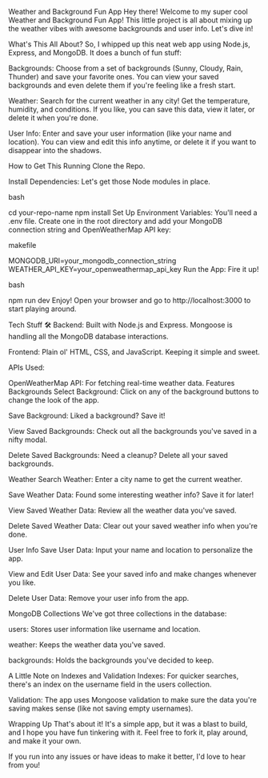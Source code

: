 Weather and Background Fun App 
Hey there! Welcome to my super cool Weather and Background Fun App! This little project is all about mixing up the weather vibes with awesome backgrounds and user info. Let's dive in!

What's This All About? 
So, I whipped up this neat web app using Node.js, Express, and MongoDB. It does a bunch of fun stuff:

Backgrounds: Choose from a set of backgrounds (Sunny, Cloudy, Rain, Thunder) and save your favorite ones. You can view your saved backgrounds and even delete them if you're feeling like a fresh start.

Weather: Search for the current weather in any city! Get the temperature, humidity, and conditions. If you like, you can save this data, view it later, or delete it when you're done.

User Info: Enter and save your user information (like your name and location). You can view and edit this info anytime, or delete it if you want to disappear into the shadows.



How to Get This Running 
Clone the Repo.

Install Dependencies: Let's get those Node modules in place.

bash

cd your-repo-name
npm install
Set Up Environment Variables: You'll need a .env file. Create one in the root directory and add your MongoDB connection string and OpenWeatherMap API key:

makefile

MONGODB_URI=your_mongodb_connection_string
WEATHER_API_KEY=your_openweathermap_api_key
Run the App: Fire it up!

bash

npm run dev
Enjoy! Open your browser and go to http://localhost:3000 to start playing around.

Tech Stuff 🛠️
Backend: Built with Node.js and Express. Mongoose is handling all the MongoDB database interactions.

Frontend: Plain ol' HTML, CSS, and JavaScript. Keeping it simple and sweet.

APIs Used:

OpenWeatherMap API: For fetching real-time weather data.
Features 
Backgrounds
Select Background: Click on any of the background buttons to change the look of the app.

Save Background: Liked a background? Save it!

View Saved Backgrounds: Check out all the backgrounds you've saved in a nifty modal.

Delete Saved Backgrounds: Need a cleanup? Delete all your saved backgrounds.

Weather
Search Weather: Enter a city name to get the current weather.

Save Weather Data: Found some interesting weather info? Save it for later!

View Saved Weather Data: Review all the weather data you've saved.

Delete Saved Weather Data: Clear out your saved weather info when you're done.

User Info
Save User Data: Input your name and location to personalize the app.

View and Edit User Data: See your saved info and make changes whenever you like.

Delete User Data: Remove your user info from the app.

MongoDB Collections 
We've got three collections in the database:

users: Stores user information like username and location.

weather: Keeps the weather data you've saved.

backgrounds: Holds the backgrounds you've decided to keep.

A Little Note on Indexes and Validation 
Indexes: For quicker searches, there's an index on the username field in the users collection.

Validation: The app uses Mongoose validation to make sure the data you're saving makes sense (like not saving empty usernames).

Wrapping Up 
That's about it! It's a simple app, but it was a blast to build, and I hope you have fun tinkering with it. Feel free to fork it, play around, and make it your own.

If you run into any issues or have ideas to make it better, I'd love to hear from you!

